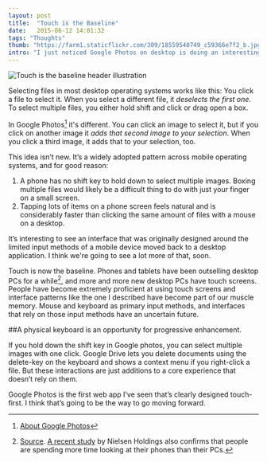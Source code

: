 ```yaml
---
layout: post
title:  "Touch is the Baseline"
date:   2015-06-12 14:01:32
tags: "Thoughts"
thumb: "https://farm1.staticflickr.com/309/18559540749_c59366e7f2_b.jpg"
intro: "I just noticed Google Photos on desktop is doing an interesting thing about the way you select images."
---
```


![Touch is the baseline header illustration](https://farm1.staticflickr.com/309/18559540749_c59366e7f2_b.jpg)

Selecting files in most desktop operating systems works like this: You click a file to select it. When you select a different file, it *deselects the first one*. To select multiple files, you either hold shift and click or drag open a box.

In Google Photos[^1] it's different. You can click an image to select it, but if you click on another image it *adds that second image to your selection*. When you click a third image, it adds that to your selection, too.

This idea isn’t new. It’s a widely adopted pattern across mobile operating systems, and for good reason:

1. A phone has no shift key to hold down to select multiple images. Boxing multiple files would likely be a difficult thing to do with just your finger on a small screen.
2. Tapping lots of items on a phone screen feels natural and is considerably faster than clicking the same amount of files with a mouse on a desktop.

It’s interesting to see an interface that was originally designed around the limited input methods of a mobile device moved back to a desktop application. I think we're going to see a lot more of that, soon.

Touch is now the baseline. Phones and tablets have been outselling desktop PCs for a while[^2], and more and more new desktop PCs have touch screens. People have become extremely proficient at using touch screens and interface patterns like the one I described have become part of our muscle memory. Mouse and keyboard as primary input methods, and interfaces that rely on those input methods have an uncertain future.

##A physical keyboard is an opportunity for progressive enhancement.

If you hold down the shift key in Google photos, you can select multiple images with one click. Google Drive lets you delete documents using the delete-key on the keyboard and shows a context menu if you right-click a file. But these interactions are just additions to a core experience that  doesn’t rely on them.

Google Photos is the first web app I’ve seen that’s clearly designed touch-first. I think that’s going to be the way to go moving forward.

[^1]: [About Google Photos](https://www.google.com/photos/about/)
[^2]: [Source](http://www.gartner.com/newsroom/id/2954317). [A recent study](http://www.nielsen.com/us/en/insights/reports/2014/the-us-digital-consumer-report.html) by Nielsen Holdings also confirms that people are spending more time looking at their phones than their PCs.
